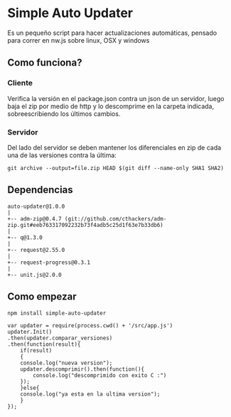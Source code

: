 # Simple Auto Updater
Es un pequeño script para hacer actualizaciones automáticas, pensado para correr en nw.js sobre linux, OSX y windows

## Como funciona?

### Cliente
Verifica la versión en el package.json contra un json de un servidor, luego baja el zip por medio de http y lo descomprime en la carpeta indicada, sobreescribiendo los últimos cambios.

### Servidor
Del lado del servidor se deben mantener los diferenciales en zip de cada una de las versiones contra la última:
```
git archive --output=file.zip HEAD $(git diff --name-only SHA1 SHA2)
```

## Dependencias
```
auto-updater@1.0.0
|
+-- adm-zip@0.4.7 (git://github.com/cthackers/adm-zip.git#eeb763317092232b73f4adb5c25d1f63e7b33db6)
|
+-- q@1.3.0
|
+-- request@2.55.0
|
+-- request-progress@0.3.1
|
+-- unit.js@2.0.0
```
## Como empezar
```
npm install simple-auto-updater

var updater = require(process.cwd() + '/src/app.js')
updater.Init()
.then(updater.comparar_versiones)
.then(function(result){            
    if(result) 
    {
	console.log("nueva version");
	updater.descomprimir().then(function(){
	    console.log("descomprimido con exito C :")
	});
    }else{ 
	console.log("ya esta en la ultima version");
    }
});

```

